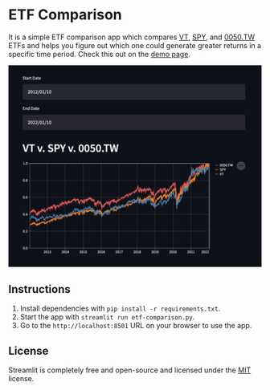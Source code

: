 # ETF Comparison
It is a simple ETF comparison app which compares [VT][vt], [SPY][spy], and [0050.TW][0050.tw] ETFs and helps you figure out which one could generate greater returns in a specific time period. Check this out on the [demo page][demo].

![Screenshot of ETF Comparison](etf-comparison.png)

## Instructions
1. Install dependencies with `pip install -r requirements.txt`.
2. Start the app with `streamlit run etf-comparison.py`.
3. Go to the `http://localhost:8501` URL on your browser to use the app.

## License
Streamlit is completely free and open-source and licensed under the [MIT][license] license.

[license]: LICENSE
[demo]: https://share.streamlit.io/evanxd/etf-comparison/main/etf-comparison.py
[vt]: https://finance.yahoo.com/quote/vt/
[spy]: https://finance.yahoo.com/quote/spy/
[0050.tw]: https://finance.yahoo.com/quote/0050.TW/
